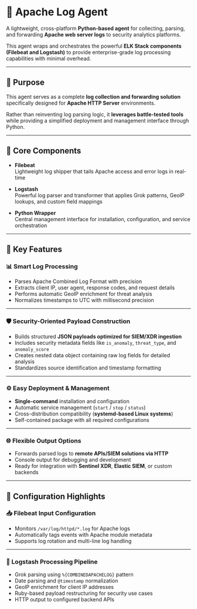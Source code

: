 # 🐍 Apache Log Agent

A lightweight, cross-platform **Python-based agent** for collecting, parsing, and forwarding **Apache web server logs** to security analytics platforms.

This agent wraps and orchestrates the powerful **ELK Stack components (Filebeat and Logstash)** to provide enterprise-grade log processing capabilities with minimal overhead.

---

## 🎯 Purpose

This agent serves as a complete **log collection and forwarding solution** specifically designed for **Apache HTTP Server** environments.

Rather than reinventing log parsing logic, it **leverages battle-tested tools** while providing a simplified deployment and management interface through Python.

---

## 🔧 Core Components

- **Filebeat**  
  Lightweight log shipper that tails Apache access and error logs in real-time

- **Logstash**  
  Powerful log parser and transformer that applies Grok patterns, GeoIP lookups, and custom field mappings

- **Python Wrapper**  
  Central management interface for installation, configuration, and service orchestration

---

## 🚀 Key Features

### 📊 Smart Log Processing

- Parses Apache Combined Log Format with precision
- Extracts client IP, user agent, response codes, and request details
- Performs automatic GeoIP enrichment for threat analysis
- Normalizes timestamps to UTC with millisecond precision

---

### 🛡️ Security-Oriented Payload Construction

- Builds structured **JSON payloads optimized for SIEM/XDR ingestion**
- Includes security metadata fields like `is_anomaly`, `threat_type`, and `anomaly_score`
- Creates nested data object containing raw log fields for detailed analysis
- Standardizes source identification and timestamp formatting

---

### ⚙️ Easy Deployment & Management

- **Single-command** installation and configuration
- Automatic service management (`start` / `stop` / `status`)
- Cross-distribution compatibility (**systemd-based Linux systems**)
- Self-contained package with all required configurations

---

### 🌐 Flexible Output Options

- Forwards parsed logs to **remote APIs/SIEM solutions via HTTP**
- Console output for debugging and development
- Ready for integration with **Sentinel XDR**, **Elastic SIEM**, or custom backends

---

## 📁 Configuration Highlights

### 📥 Filebeat Input Configuration

- Monitors `/var/log/httpd/*.log` for Apache logs
- Automatically tags events with Apache module metadata
- Supports log rotation and multi-line log handling

---

### 🧪 Logstash Processing Pipeline

- Grok parsing using `%{COMBINEDAPACHELOG}` pattern
- Date parsing and `@timestamp` normalization
- GeoIP enrichment for client IP addresses
- Ruby-based payload restructuring for security use cases
- HTTP output to configured backend APIs

